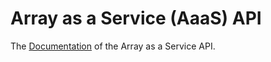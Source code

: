 # Array as a Service (AaaS) API

The [Documentation](http://docs.arrayasaservice.apiary.io/) of the Array as a Service API.
